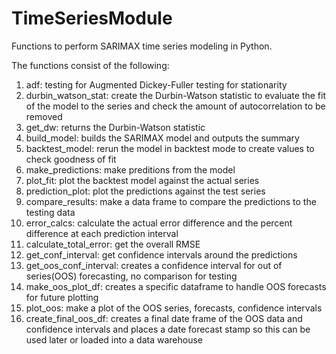 # TimeSeriesModule
Functions to perform SARIMAX time series modeling in Python.

The functions consist of the following:

1. adf: testing for Augmented Dickey-Fuller testing for stationarity
2. durbin_watson_stat: create the Durbin-Watson statistic to evaluate the fit of the model to the series and check the amount of autocorrelation to be removed
3. get_dw: returns the Durbin-Watson statistic
4. build_model: builds the SARIMAX model and outputs the summary
5. backtest_model: rerun the model in backtest mode to create values to check goodness of fit
6. make_predictions: make preditions from the model
7. plot_fit: plot the backtest model against the actual series
8. prediction_plot: plot the predictions against the test series
9. compare_results: make a data frame to compare the predictions to the testing data
10. error_calcs: calculate the actual error difference and the percent difference at each prediction interval
11. calculate_total_error: get the overall RMSE
12. get_conf_interval: get confidence intervals around the predictions
13. get_oos_conf_interval: creates a confidence interval for out of series(OOS) forecasting, no comparison for testing
14. make_oos_plot_df: creates a specific dataframe to handle OOS forecasts for future plotting
15. plot_oos: make a plot of the OOS series, forecasts, confidence intervals
16. create_final_oos_df: creates a final date frame of the OOS data and confidence intervals and places a date forecast stamp so this can be used later or loaded into a data warehouse


